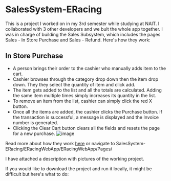 # SalesSystem-ERacing

This is a project I worked on in my 3rd semester while studying at NAIT. I collaborated with 3 other developers and we bult the whole app together. 
I was in charge of building the Sales Subsystem, which includes the pages Sales - In Store Purchase and Sales - Refund. Here's how they work:

## In Store Purchase
- A person brings their order to the cashier who manually adds item to the cart.
- Cashier browses through the category drop down then the item drop down. They they select the quantity of item and click add.
- The item gets added to the list and all the totals are calculated. Adding the same item multiple times simply increases its quantity in the list.
- To remove an item from the list, cashier can simply click the red X button.
- Once all the items are added, the cashier clicks the Purchase button. If the transaction is successful, a message is displayed and the Invoice number is generated.
- Clicking the Clear Cart button clears all the fields and resets the page for a new purchase.
![image](https://user-images.githubusercontent.com/60160747/119239728-c6394180-baff-11eb-9e92-4537428b6cab.png)

Read more about how they work [here](https://github.com/Himank-Kadian/SalesSystem-ERacing/tree/master/ERacingWebApp/ERacingWebApp/Pages) or navigate to SalesSystem-ERacing/ERacingWebApp/ERacingWebApp/Pages/

I have attached a description with pictures of the working project.

If you would like to download the project and run it locally, it might be difficult but here's what to do:

